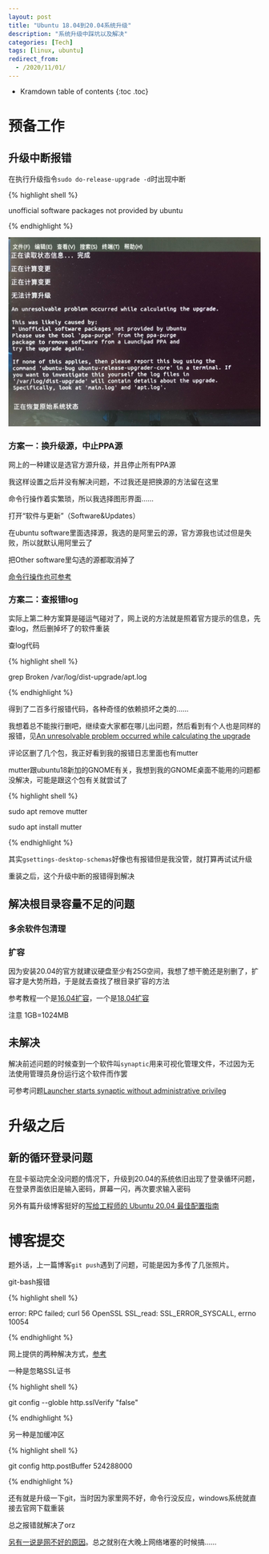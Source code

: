 ```yaml
---
layout: post
title: "Ubuntu 18.04到20.04系统升级"
description: "系统升级中踩坑以及解决"
categories: [Tech]
tags: [linux, ubuntu]
redirect_from:
  - /2020/11/01/
---
```


* Kramdown table of contents
{:toc .toc}

# 预备工作

## 升级中断报错

在执行升级指令`sudo do-release-upgrade -d`时出现中断

{% highlight shell %}

unofficial software packages not provided by ubuntu

{% endhighlight %}

![unofficial software packages not provided by ubuntu](/assets/images/post/20201101/20201101160354.jpg)

### 方案一：换升级源，中止PPA源

网上的一种建议是选官方源升级，并且停止所有PPA源

我这样设置之后并没有解决问题，不过我还是把换源的方法留在这里

命令行操作着实繁琐，所以我选择图形界面……

打开“软件与更新”（Software&Updates）

在ubuntu software里面选择源，我选的是阿里云的源，官方源我也试过但是失败，所以就默认用阿里云了

把Other software里勾选的源都取消掉了

[命令行操作也可参考](https://www.onetransistor.eu/2015/12/remove-ppa-ubuntu.html)

### 方案二：查报错log

实际上第二种方案算是碰运气碰对了，网上说的方法就是照着官方提示的信息，先查log，然后删掉坏了的软件重装

查log代码

{% highlight shell %}

grep Broken /var/log/dist-upgrade/apt.log

{% endhighlight %}

得到了二百多行报错代码，各种奇怪的依赖损坏之类的……

我想着总不能挨行删吧，继续查大家都在哪儿出问题，然后看到有个人也是同样的报错，见[An unresolvable problem occurred while calculating the upgrade](https://askubuntu.com/questions/1277678/upgrade-to-ubuntu-20-04)

评论区删了几个包，我正好看到我的报错日志里面也有mutter

mutter跟ubuntu18新加的GNOME有关，我想到我的GNOME桌面不能用的问题都没解决，可能是跟这个包有关就尝试了

{% highlight shell %}

sudo apt remove mutter

sudo apt install mutter

{% endhighlight %}

其实`gsettings-desktop-schemas`好像也有报错但是我没管，就打算再试试升级

重装之后，这个升级中断的报错得到解决

## 解决根目录容量不足的问题

### 多余软件包清理


### 扩容

因为安装20.04的官方就建议硬盘至少有25G空间，我想了想干脆还是别删了，扩容才是大势所趋，于是就去查找了根目录扩容的方法

参考教程一个是[16.04扩容](https://blog.csdn.net/weixin_41018348/article/details/82592057)，一个是[18.04扩容]()

注意 1GB=1024MB

## 未解决

解决前述问题的时候查到一个软件叫`synaptic`用来可视化管理文件，不过因为无法使用管理员身份运行这个软件而作罢

可参考问题[Launcher starts synaptic without administrative privileg](https://ubuntuforums.org/showthread.php?t=2042996)


# 升级之后

## 新的循环登录问题

在显卡驱动完全没问题的情况下，升级到20.04的系统依旧出现了登录循环问题，在登录界面依旧是输入密码，屏幕一闪，再次要求输入密码

另外有篇升级博客挺好的[写给工程师的 Ubuntu 20.04 最佳配置指南](https://juejin.im/post/6844904149822210056)

# 博客提交

题外话，上一篇博客`git push`遇到了问题，可能是因为多传了几张照片。

git-bash报错

{% highlight shell %}

error: RPC failed; curl 56 OpenSSL SSL_read: SSL_ERROR_SYSCALL, errno 10054

{% endhighlight %}

网上提供的两种解决方式，[参考](https://stackoverflow.com/questions/46232906/git-clone-error-rpc-failed-curl-56-openssl-ssl-read-ssl-error-syscall-errno)

一种是忽略SSL证书

{% highlight shell %}

git config  --globle   http.sslVerify "false"

{% endhighlight %}

另一种是加缓冲区

{% highlight shell %}

git config http.postBuffer 524288000

{% endhighlight %}

还有就是升级一下git，当时因为家里网不好，命令行没反应，windows系统就直接去官网下载重装

总之报错就解决了orz

[另有一说是网不好的原因](https://www.cnblogs.com/mmzs/p/12039888.html)。总之就别在大晚上网络堵塞的时候搞……